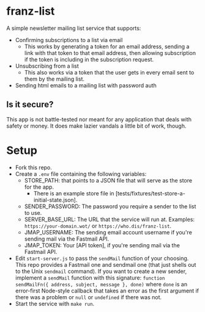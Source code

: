 # franz-list

A simple newsletter mailing list service that supports:

- Confirming subscriptions to a list via email
    - This works by generating a token for an email address, sending a link with that token to that email address, then allowing subscription if the token is including in the subscription request.
- Unsubscribing from a list
    - This also works via a token that the user gets in every email sent to them by the mailing list.
- Sending html emails to a mailing list with password auth

## Is it secure?

This app is not battle-tested nor meant for any application that deals with safety or money. It does make lazier vandals a little bit of work, though.

# Setup

- Fork this repo.
- Create a `.env` file containing the following variables:
    - STORE_PATH: that points to a JSON file that will serve as the store for the app.
        - There is an example store file in [tests/fixtures/test-store-a-initial-state.json].
    - SENDER_PASSWORD: The password you require a sender to the list to use.
    - SERVER_BASE_URL: The URL that the service will run at. Examples: `https://your-domain.wot/` or `https://who.dis/franz-list`.
    - JMAP_USERNAME: The sending email account username if you're sending mail via the Fastmail API.
    - JMAP_TOKEN: Your [API token], if you're sending mail via the Fastmail API.
- Edit `start-server.js` to pass the `sendMail` function of your choosing.
This repo provides a Fastmail one and sendmail one (that just shells out to the Unix `sendmail` command). If you want to create a new sender, implement a `sendMail` function with this signature: `function sendMailFn({ address, subject, message }, done)` where `done` is an error-first Node-style callback that takes an error as the first argument if there was a problem or `null` or `undefined` if there was not.
- Start the service with `make run`.
